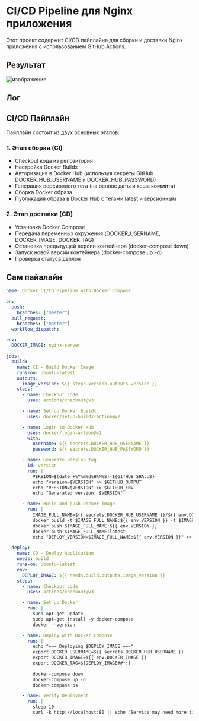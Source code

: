 # CI/CD Pipeline для Nginx приложения

Этот проект содержит CI/CD пайплайна для сборки и доставки Nginx приложения с использованием GitHub Actions.

## Результат 

![изображение](https://github.com/user-attachments/assets/7a30da26-ee2c-46e8-84d2-bfc2e0597f53)


## Лог 



## CI/CD Пайплайн

Пайплайн состоит из двух основных этапов:

### 1. Этап сборки (CI)

- Checkout кода из репозитория
- Настройка Docker Buildx
- Авторизация в Docker Hub (используя секреты GitHub DOCKER_HUB_USERNAME и DOCKER_HUB_PASSWORD)
- Генерация версионного тега (на основе даты и хеша коммита)
- Сборка Docker образа
- Публикация образа в Docker Hub с тегами latest и версионным

### 2. Этап доставки (CD)

- Установка Docker Compose
- Передача переменных окружения (DOCKER_USERNAME, DOCKER_IMAGE, DOCKER_TAG)
- Остановка предыдущей версии контейнера (docker-compose down)
- Запуск новой версии контейнера (docker-compose up -d)
- Проверка статуса деплоя

## Сам пайалайн

```yaml
name: Docker CI/CD Pipeline with Docker Compose

on:
  push:
    branches: ["master"]
  pull_request:
    branches: ["master"]
  workflow_dispatch:

env:
  DOCKER_IMAGE: nginx-server 

jobs:
  build:
    name: CI - Build Docker Image
    runs-on: ubuntu-latest
    outputs:
      image_version: ${{ steps.version.outputs.version }}
    steps:
      - name: Checkout code
        uses: actions/checkout@v3

      - name: Set up Docker Buildx
        uses: docker/setup-buildx-action@v2

      - name: Login to Docker Hub
        uses: docker/login-action@v2
        with:
          username: ${{ secrets.DOCKER_HUB_USERNAME }}
          password: ${{ secrets.DOCKER_HUB_PASSWORD }}

      - name: Generate version tag
        id: version
        run: |
          VERSION=$(date +%Y%m%d%H%M%S)-${GITHUB_SHA::8}
          echo "version=$VERSION" >> $GITHUB_OUTPUT
          echo "VERSION=$VERSION" >> $GITHUB_ENV
          echo "Generated version: $VERSION"

      - name: Build and push Docker image
        run: |
          IMAGE_FULL_NAME=${{ secrets.DOCKER_HUB_USERNAME }}/${{ env.DOCKER_IMAGE }}
          docker build -t $IMAGE_FULL_NAME:${{ env.VERSION }} -t $IMAGE_FULL_NAME:latest .
          docker push $IMAGE_FULL_NAME:${{ env.VERSION }}
          docker push $IMAGE_FULL_NAME:latest
          echo "DEPLOY_VERSION=$IMAGE_FULL_NAME:${{ env.VERSION }}" >> $GITHUB_ENV

  deploy:
    name: CD - Deploy Application
    needs: build
    runs-on: ubuntu-latest
    env:
      DEPLOY_IMAGE: ${{ needs.build.outputs.image_version }}
    steps:
      - name: Checkout code
        uses: actions/checkout@v3

      - name: Set up Docker
        run: |
          sudo apt-get update
          sudo apt-get install -y docker-compose
          docker --version

      - name: Deploy with Docker Compose
        run: |
          echo "=== Deploying $DEPLOY_IMAGE ==="
          export DOCKER_USERNAME=${{ secrets.DOCKER_HUB_USERNAME }}
          export DOCKER_IMAGE=${{ env.DOCKER_IMAGE }}
          export DOCKER_TAG=${DEPLOY_IMAGE##*:}  
          
          docker-compose down
          docker-compose up -d
          docker-compose ps

      - name: Verify Deployment
        run: |
          sleep 10
          curl -k http://localhost:80 || echo "Service may need more time to start"
```
